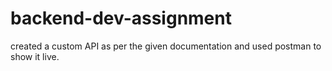 # backend-dev-assignment
created a custom API as per the given documentation and used postman to show it live. 
